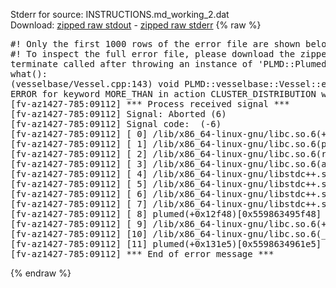Stderr for source:  INSTRUCTIONS.md_working_2.dat   
Download: [zipped raw stdout](INSTRUCTIONS.md_working_2.dat.plumed.stdout.txt.zip) - [zipped raw stderr](INSTRUCTIONS.md_working_2.dat.plumed.stderr.txt.zip) 
{% raw %}
<pre>
#! Only the first 1000 rows of the error file are shown below
#! To inspect the full error file, please download the zipped raw stderr file above
terminate called after throwing an instance of 'PLMD::Plumed::ExceptionError'
what():
(vesselbase/Vessel.cpp:143) void PLMD::vesselbase::Vessel::error(const string&)
ERROR for keyword MORE_THAN in action CLUSTER_DISTRIBUTION with label nclust : could not parse D_0
[fv-az1427-785:09112] *** Process received signal ***
[fv-az1427-785:09112] Signal: Aborted (6)
[fv-az1427-785:09112] Signal code:  (-6)
[fv-az1427-785:09112] [ 0] /lib/x86_64-linux-gnu/libc.so.6(+0x42520)[0x7f4feec42520]
[fv-az1427-785:09112] [ 1] /lib/x86_64-linux-gnu/libc.so.6(pthread_kill+0x12c)[0x7f4feec969fc]
[fv-az1427-785:09112] [ 2] /lib/x86_64-linux-gnu/libc.so.6(raise+0x16)[0x7f4feec42476]
[fv-az1427-785:09112] [ 3] /lib/x86_64-linux-gnu/libc.so.6(abort+0xd3)[0x7f4feec287f3]
[fv-az1427-785:09112] [ 4] /lib/x86_64-linux-gnu/libstdc++.so.6(+0xa2b9e)[0x7f4fef0a2b9e]
[fv-az1427-785:09112] [ 5] /lib/x86_64-linux-gnu/libstdc++.so.6(+0xae20c)[0x7f4fef0ae20c]
[fv-az1427-785:09112] [ 6] /lib/x86_64-linux-gnu/libstdc++.so.6(+0xae277)[0x7f4fef0ae277]
[fv-az1427-785:09112] [ 7] /lib/x86_64-linux-gnu/libstdc++.so.6(__cxa_rethrow+0x4b)[0x7f4fef0ae52b]
[fv-az1427-785:09112] [ 8] plumed(+0x12f48)[0x559863495f48]
[fv-az1427-785:09112] [ 9] /lib/x86_64-linux-gnu/libc.so.6(+0x29d90)[0x7f4feec29d90]
[fv-az1427-785:09112] [10] /lib/x86_64-linux-gnu/libc.so.6(__libc_start_main+0x80)[0x7f4feec29e40]
[fv-az1427-785:09112] [11] plumed(+0x131e5)[0x5598634961e5]
[fv-az1427-785:09112] *** End of error message ***
</pre>
{% endraw %}
